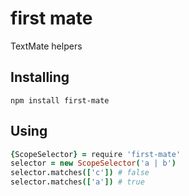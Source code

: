 # first mate

TextMate helpers

## Installing

```shc
npm install first-mate
```

## Using

```coffeescript
{ScopeSelector} = require 'first-mate'
selector = new ScopeSelector('a | b')
selector.matches(['c']) # false
selector.matches(['a']) # true
```
